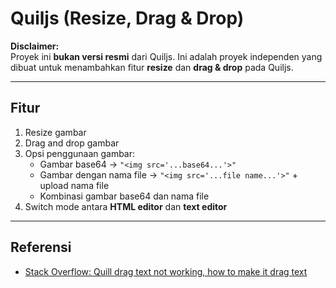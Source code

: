 # Quiljs (Resize, Drag & Drop)

**Disclaimer:**  
Proyek ini **bukan versi resmi** dari Quiljs. Ini adalah proyek independen yang dibuat untuk menambahkan fitur **resize** dan **drag & drop** pada Quiljs.

---

## Fitur

1. Resize gambar  
2. Drag and drop gambar  
3. Opsi penggunaan gambar:  
   - Gambar base64 → `"<img src='...base64...'>"`  
   - Gambar dengan nama file → `"<img src='...file name...'>"` + upload nama file  
   - Kombinasi gambar base64 dan nama file  
4. Switch mode antara **HTML editor** dan **text editor**

---

## Referensi

- [Stack Overflow: Quill drag text not working, how to make it drag text](https://stackoverflow.com/questions/77725637/2-0-0-dev-quill-drag-text-not-working-how-make-it-drag-text)

